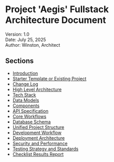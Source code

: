 # Project 'Aegis' Fullstack Architecture Document

Version: 1.0  
Date: July 25, 2025  
Author: Winston, Architect

## Sections

- [Introduction](./introduction.md)  
- [Starter Template or Existing Project](./starter-template-or-existing-project.md)
- [Change Log](./change-log.md)
- [High Level Architecture](./high-level-architecture.md)
- [Tech Stack](./tech-stack.md)
- [Data Models](./data-models.md)
- [Components](./components.md)
- [API Specification](./api-specification.md)
- [Core Workflows](./core-workflows.md)
- [Database Schema](./database-schema.md)
- [Unified Project Structure](./unified-project-structure.md)
- [Development Workflow](./development-workflow.md)
- [Deployment Architecture](./deployment-architecture.md)
- [Security and Performance](./security-and-performance.md)
- [Testing Strategy and Standards](./testing-strategy-and-standards.md)
- [Checklist Results Report](./checklist-results-report.md)